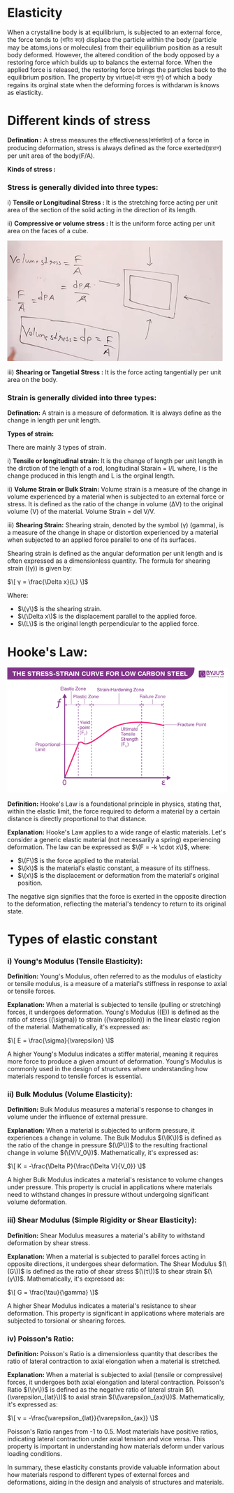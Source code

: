 
# Elasticity

When a crystalline body is at equilibrium, is subjected to an external force, the force tends to (ধাবিত করে) displace the particle within
the body (particle may be atoms,ions or molecules) from their equilibrium position as a result body deformed. However, 
the altered condition of the body opposed by a restoring force which builds up to balancs the external force.
When the applied force is released, the restoring force brings the particles back to the equilibrium position. 
The property by virtue(এই ধরনের গুন) of which a body regains its orginal state when the deforming forces is withdarwn is knows as elasticity.


# Different kinds of stress

**Defination :** A stress measures the effectiveness(কার্যকারিতা) of a force in producing deformation, stress is always defined as the force exerted(প্রয়োগ) per unit area of the body(F/A).

**Kinds of stress :**

### Stress is generally divided into three types:

i) **Tensile or Longitudinal Stress :** It is the stretching force acting per unit area of the section of the solid acting in the direction of its length.

ii) **Compressive or volume stress :**  It is the uniform force acting per unit area on the faces of a cube.


![Elasticity Photo Number One](/Academic/photo/elasticity01.png)



iii) **Shearing or Tangetial Stress :** It is the force acting tangentially per unit area on the body. 


### Strain is generally divided into three types:


**Defination:** A strain is a measure of deformation.  It is always define as the change in length per unit length.

**Types of strain:**

There are mainly 3 types of strain. 

i) **Tensile or longitudinal strain:** It is the change of length per unit length in the dirction of the length of a rod,
        longitudinal Starain = l/L
where, l is the change produced in this length and L is the orginal length.


ii) **Volume Strain or Bulk Strain:**  Volume strain is a measure of the change in volume experienced by a material when is subjected to an external force or stress. It is defined as the ratio of the change in volume (ΔV) to the original volume (V) of the material.
    Volume Strain = del V/V.
    
iii) **Shearing Strain:**  Shearing strain, denoted by the symbol \(γ\) (gamma), is a measure of the change in shape or distortion experienced by a material when subjected to an applied force parallel to one of its surfaces.

Shearing strain is defined as the angular deformation per unit length and is often expressed as a dimensionless quantity. The formula for shearing strain (\(γ\)) is given by:

$\[ γ = \frac{\Delta x}{L} \]$

Where:
- $\(γ\)$ is the shearing strain.
- $\(\Delta x\)$ is the displacement parallel to the applied force.
- $\(L\)$ is the original length perpendicular to the applied force.


# Hooke's Law:

![Alt text](/Academic/photo/image.png)

**Definition:**
Hooke's Law is a foundational principle in physics, stating that, within the elastic limit, the force required to deform a material by a certain distance is directly proportional to that distance.

**Explanation:**
Hooke's Law applies to a wide range of elastic materials. Let's consider a generic elastic material (not necessarily a spring) experiencing deformation. The law can be expressed as $\(F = -k \cdot x\)$, where:

- $\(F\)$ is the force applied to the material.
- $\(k\)$ is the material's elastic constant, a measure of its stiffness.
- $\(x\)$ is the displacement or deformation from the material's original position.

The negative sign signifies that the force is exerted in the opposite direction to the deformation, reflecting the material's tendency to return to its original state.



# Types of elastic constant 

### i) Young's Modulus (Tensile Elasticity):
**Definition:**
Young's Modulus, often referred to as the modulus of elasticity or tensile modulus, is a measure of a material's stiffness in response to axial or tensile forces.

**Explanation:**
When a material is subjected to tensile (pulling or stretching) forces, it undergoes deformation. Young's Modulus (\(E\)) is defined as the ratio of stress (\(\sigma\)) to strain (\(\varepsilon\)) in the linear elastic region of the material. Mathematically, it's expressed as:

$\[ E = \frac{\sigma}{\varepsilon} \]$

A higher Young's Modulus indicates a stiffer material, meaning it requires more force to produce a given amount of deformation. Young's Modulus is commonly used in the design of structures where understanding how materials respond to tensile forces is essential.

### ii) Bulk Modulus (Volume Elasticity):
**Definition:**
Bulk Modulus measures a material's response to changes in volume under the influence of external pressure.

**Explanation:**
When a material is subjected to uniform pressure, it experiences a change in volume. The Bulk Modulus $(\(K\))$ is defined as the ratio of the change in pressure $(\(P\))$ to the resulting fractional change in volume $(\(V/V_0\))$. Mathematically, it's expressed as:

$\[ K = -\frac{\Delta P}{\frac{\Delta V}{V_0}} \]$

A higher Bulk Modulus indicates a material's resistance to volume changes under pressure. This property is crucial in applications where materials need to withstand changes in pressure without undergoing significant volume deformation.

### iii) Shear Modulus (Simple Rigidity or Shear Elasticity):
**Definition:**
Shear Modulus measures a material's ability to withstand deformation by shear stress.

**Explanation:**
When a material is subjected to parallel forces acting in opposite directions, it undergoes shear deformation. The Shear Modulus $(\(G\))$ is defined as the ratio of shear stress $(\(τ\))$ to shear strain $(\(γ\))$. Mathematically, it's expressed as:

$\[ G = \frac{\tau}{\gamma} \]$

A higher Shear Modulus indicates a material's resistance to shear deformation. This property is significant in applications where materials are subjected to torsional or shearing forces.

### iv) Poisson's Ratio:
**Definition:**
Poisson's Ratio is a dimensionless quantity that describes the ratio of lateral contraction to axial elongation when a material is stretched.

**Explanation:**
When a material is subjected to axial (tensile or compressive) forces, it undergoes both axial elongation and lateral contraction. Poisson's Ratio $(\(ν\))$ is defined as the negative ratio of lateral strain $(\(\varepsilon_{lat}\))$ to axial strain $(\(\varepsilon_{ax}\))$. Mathematically, it's expressed as:

$\[ ν = -\frac{\varepsilon_{lat}}{\varepsilon_{ax}} \]$

Poisson's Ratio ranges from -1 to 0.5. Most materials have positive ratios, indicating lateral contraction under axial tension and vice versa. This property is important in understanding how materials deform under various loading conditions.

In summary, these elasticity constants provide valuable information about how materials respond to different types of external forces and deformations, aiding in the design and analysis of structures and materials.